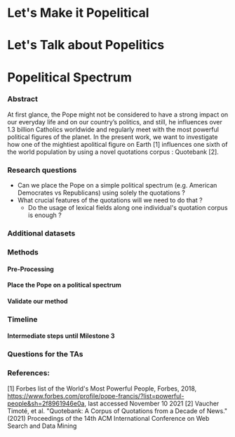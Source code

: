 # Let's Make it Popelitical
# Let's Talk about Popelitics
# Popelitical Spectrum

### Abstract
At first glance, the Pope might not be considered to have a strong impact on our everyday life and on our country’s politics, and still, he influences over 1.3 billion Catholics worldwide and regularly meet with the most powerful political figures of the planet. In the present work, we want to investigate how one of the mightiest apolitical figure on Earth [1] influences one sixth of the world population by using a novel quotations corpus : Quotebank [2]. 

### Research questions

* Can we place the Pope on a simple political spectrum (e.g. American Democrates vs Republicans) using solely the quotations ?
* What crucial features of the quotations will we need to do that ?
  * Do the usage of lexical fields along one individual's quotation corpus is enough ?


### Additional datasets


### Methods
#### Pre-Processing

#### Place the Pope on a political spectrum


#### Validate our method


### Timeline

#### Intermediate steps until Milestone 3


### Questions for the TAs


### References:
[1] Forbes list of the World's Most Powerful People, Forbes, 2018, https://www.forbes.com/profile/pope-francis/?list=powerful-people&sh=2f8961946e0a, last accessed November 10 2021
[2] Vaucher Timoté, et al. "Quotebank: A Corpus of Quotations from a Decade of News." (2021) Proceedings of the 14th ACM International Conference on Web Search and Data Mining


